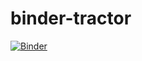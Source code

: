 # binder-tractor

[![Binder](https://mybinder.org/badge_logo.svg)](https://mybinder.org/v2/gh/stargaser/binder-tractor/main)
